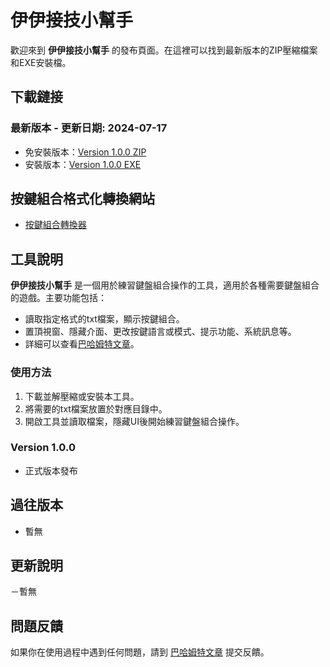 # 伊伊接技小幫手

歡迎來到 **伊伊接技小幫手** 的發布頁面。在這裡可以找到最新版本的ZIP壓縮檔案和EXE安裝檔。

## 下載鏈接

### 最新版本 - 更新日期: 2024-07-17
- 免安裝版本：[Version 1.0.0 ZIP](https://github.com/Rin2ec/ee-combo-helper/archive/refs/tags/v1.0.0.zip)
- 安裝版本：[Version 1.0.0 EXE](releases/yourfile.exe)

## 按鍵組合格式化轉換網站
- [按鍵組合轉換器](https://rin2ec.github.io/ee-combo-helper-convert/)

## 工具說明
**伊伊接技小幫手** 是一個用於練習鍵盤組合操作的工具，適用於各種需要鍵盤組合的遊戲。主要功能包括：
- 讀取指定格式的txt檔案，顯示按鍵組合。
- 置頂視窗、隱藏介面、更改按鍵語言或模式、提示功能、系統訊息等。
- 詳細可以查看[巴哈姆特文章](https://)。

### 使用方法
1. 下載並解壓縮或安裝本工具。
2. 將需要的txt檔案放置於對應目錄中。
3. 開啟工具並讀取檔案，隱藏UI後開始練習鍵盤組合操作。

### Version 1.0.0
- 正式版本發布

## 過往版本
- 暫無

## 更新說明
－暫無

## 問題反饋

如果你在使用過程中遇到任何問題，請到 [巴哈姆特文章](https://) 提交反饋。
